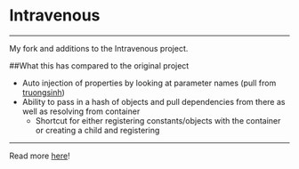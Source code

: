 # Intravenous
***
My fork and additions to the Intravenous project.

##What this has compared to the original project
- Auto injection of properties by looking at parameter names (pull from [truongsinh](https://github.com/truongsinh))
- Ability to pass in a hash of objects and pull dependencies from there as well as resolving from container
  - Shortcut for either registering constants/objects with the container or creating a child and registering


***
Read more [here](http://royjacobs.github.com/intravenous)!
